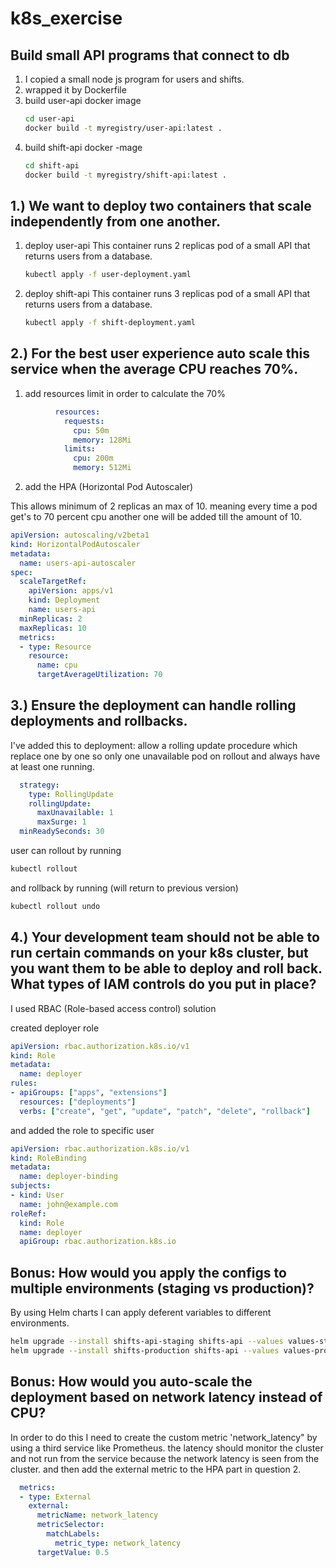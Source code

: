 # k8s_exercise

## Build small API programs that connect to db

1. I copied a small node js program for users and shifts.
2. wrapped it by Dockerfile
3. build user-api docker image
    ```bash
    cd user-api
    docker build -t myregistry/user-api:latest .
    ```
4. build shift-api docker -mage
    ```bash
    cd shift-api
    docker build -t myregistry/shift-api:latest .
    ```

## 1.) We want to deploy two containers that scale independently from one another.
1. deploy user-api
This container runs 2 replicas pod of a small API that returns users from a database.

    ```bash
    kubectl apply -f user-deployment.yaml
    ```

2. deploy shift-api
This container runs 3 replicas pod of a small API that returns users from a database.

    ```bash
    kubectl apply -f shift-deployment.yaml
    ```

## 2.) For the best user experience auto scale this service when the average CPU reaches 70%.

1.  add resources limit in order to calculate the 70%

```yaml
          resources:
            requests:
              cpu: 50m
              memory: 128Mi
            limits:
              cpu: 200m
              memory: 512Mi
```

2. add the HPA (Horizontal Pod Autoscaler)

This allows minimum of 2 replicas an max of 10. meaning every time a pod get's to 70 percent cpu another one will be added till the amount of 10.

```yaml
apiVersion: autoscaling/v2beta1
kind: HorizontalPodAutoscaler
metadata:
  name: users-api-autoscaler
spec:
  scaleTargetRef:
    apiVersion: apps/v1
    kind: Deployment
    name: users-api
  minReplicas: 2
  maxReplicas: 10
  metrics:
  - type: Resource
    resource:
      name: cpu
      targetAverageUtilization: 70
```

## 3.) Ensure the deployment can handle rolling deployments and rollbacks.

I've added this to deployment:
allow a rolling update procedure which replace one by one so only one unavailable pod on rollout and always have at least one running.

```yaml
  strategy:
    type: RollingUpdate
    rollingUpdate:
      maxUnavailable: 1
      maxSurge: 1
  minReadySeconds: 30
```

user can rollout by running
```bash
kubectl rollout
```
and rollback by running (will return to previous version)

```bash
kubectl rollout undo
```
## 4.) Your development team should not be able to run certain commands on your k8s cluster, but you want them to be able to deploy and roll back. What types of IAM controls do you put in place?

I used RBAC (Role-based access control) solution

created deployer role

```yaml
apiVersion: rbac.authorization.k8s.io/v1
kind: Role
metadata:
  name: deployer
rules:
- apiGroups: ["apps", "extensions"]
  resources: ["deployments"]
  verbs: ["create", "get", "update", "patch", "delete", "rollback"]
```

and added the role to specific user

```yaml
apiVersion: rbac.authorization.k8s.io/v1
kind: RoleBinding
metadata:
  name: deployer-binding
subjects:
- kind: User
  name: john@example.com
roleRef:
  kind: Role
  name: deployer
  apiGroup: rbac.authorization.k8s.io
```


## Bonus: How would you apply the configs to multiple environments (staging vs production)?
By using Helm charts I can apply deferent variables to different environments.

```bash
helm upgrade --install shifts-api-staging shifts-api --values values-staging.yaml
helm upgrade --install shifts-production shifts-api --values values-production.yaml
```
## Bonus: How would you auto-scale the deployment based on network latency instead of CPU?
In order to do this I need to create the custom metric 'network_latency" by using a third service like Prometheus.
the latency should monitor the cluster and not run from the service because the network latency is seen from the cluster.
and then add the external metric to the HPA part in question 2.

```yaml
  metrics:
  - type: External
    external:
      metricName: network_latency
      metricSelector:
        matchLabels:
          metric_type: network_latency
      targetValue: 0.5
```

